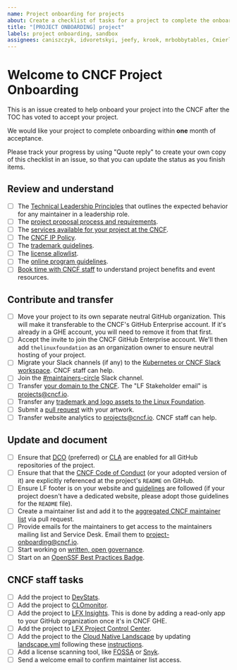 ```yaml
---
name: Project onboarding for projects
about: Create a checklist of tasks for a project to complete the onboarding process
title: "[PROJECT ONBOARDING] project"
labels: project onboarding, sandbox
assignees: caniszczyk, idvoretskyi, jeefy, krook, mrbobbytables, Cmierly
---
```


# Welcome to CNCF Project Onboarding

This is an issue created to help onboard your project into the CNCF after the TOC has voted to accept your project.

We would like your project to complete onboarding within **one** month of acceptance.

Please track your progress by using "Quote reply" to create your own copy of this checklist in an issue, so that you can update the status as you finish items.

## Review and understand

- [ ] The [Technical Leadership Principles](https://github.com/cncf/toc/blob/main/PRINCIPLES.md#technical-leadership-principles) that outlines the expected behavior for any maintainer in a leadership role.
- [ ] The [project proposal process and requirements](https://github.com/cncf/toc/blob/main/process/README.md).
- [ ] The [services available for your project at the CNCF](https://contribute.cncf.io/resources/project-services/).
- [ ] The [CNCF IP Policy](https://github.com/cncf/foundation/blob/main/charter.md#11-ip-policy).
- [ ] The [trademark guidelines](https://www.linuxfoundation.org/legal/trademark-usage).
- [ ] The [license allowlist](https://github.com/cncf/foundation/blob/main/allowed-third-party-license-policy.md#approved-licenses-for-allowlist).
- [ ] The [online program guidelines](https://github.com/cncf/foundation/blob/main/online-programs-guidelines.md).
- [ ] [Book time with CNCF staff](http://project-meetings.cncf.io) to understand project benefits and event resources.

## Contribute and transfer

- [ ] Move your project to its own separate neutral GitHub organization. This will make it transferable to the CNCF's GitHub Enterprise account. If it's already in a GHE account, you will need to remove it from that first.
- [ ] Accept the invite to join the CNCF GitHub Enterprise account. We'll then add `thelinuxfoundation` as an organization owner to ensure neutral hosting of your project.
- [ ] Migrate your Slack channels (if any) to the [Kubernetes or CNCF Slack workspace](https://slack.com/help/articles/217872578-Import-data-from-one-Slack-workspace-to-another). CNCF staff can help.
- [ ] Join the [#maintainers-circle](https://app.slack.com/client/T08PSQ7BQ/C014YQ8CDCG) Slack channel.
- [ ] Transfer [your domain to the CNCF](https://jira.linuxfoundation.org/plugins/servlet/theme/portal/2/create/63). The "LF Stakeholder email" is <projects@cncf.io>.
- [ ] Transfer any [trademark and logo assets to the Linux Foundation](https://github.com/cncf/foundation/tree/main/agreements).
- [ ] Submit a [pull request](https://github.com/cncf/artwork) with your artwork.
- [ ] Transfer website analytics to <projects@cncf.io>. CNCF staff can help.

## Update and document

- [ ] Ensure that [DCO](https://github.com/apps/dco) (preferred) or [CLA](https://github.com/cncf/cla) are enabled for all GitHub repositories of the project.
- [ ] Ensure that that the [CNCF Code of Conduct](https://github.com/cncf/foundation/blob/main/code-of-conduct.md) (or your adopted version of it) are explicitly referenced at the project's `README` on GitHub.
- [ ] Ensure LF footer is on your website and [guidelines](https://github.com/cncf/foundation/blob/main/website-guidelines.md) are followed (if your project doesn't have a dedicated website, please adopt those guidelines for the `README` file).
- [ ] Create a maintainer list and add it to the [aggregated CNCF maintainer list](https://maintainers.cncf.io) via pull request.
- [ ] Provide emails for the maintainers to get access to the maintainers mailing list and Service Desk. Email them to <project-onboarding@cncf.io>.
- [ ] Start working on [written, open governance](https://contribute.cncf.io/maintainers/governance/).
- [ ] Start on an [OpenSSF Best Practices Badge](https://www.bestpractices.dev/en).

## CNCF staff tasks

- [ ] Add the project to [DevStats](https://devstats.cncf.io/).
- [ ] Add the project to [CLOmonitor](https://clomonitor.io/).
- [ ] Add the project to [LFX Insights](https://insights.lfx.linuxfoundation.org/). This is done by adding a read-only app to your GitHub organization once it's in CNCF GHE.
- [ ] Add the project to [LFX Project Control Center](https://projectadmin.lfx.linuxfoundation.org/project/a0941000002wBz4AAE).
- [ ] Add the project to the [Cloud Native Landscape](https://landscape.cncf.io) by updating [landscape.yml](https://github.com/cncf/landscape/blob/master/landscape.yml) following these [instructions](https://github.com/cncf/landscape2/blob/main/docs/config/data.yml).
- [ ] Add a license scanning tool, like [FOSSA](https://fossa.com/) or [Snyk](https://snyk.io/).
- [ ] Send a welcome email to confirm maintainer list access.
